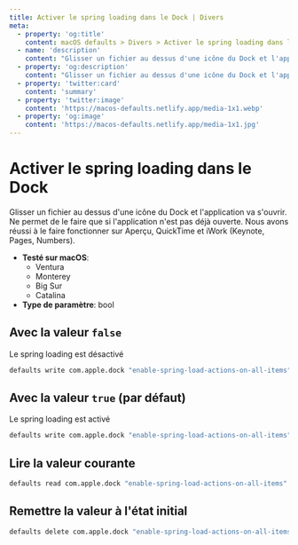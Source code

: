 ```yaml
---
title: Activer le spring loading dans le Dock | Divers
meta:
  - property: 'og:title'
    content: macOS defaults > Divers > Activer le spring loading dans le Dock
  - name: 'description'
    content: "Glisser un fichier au dessus d'une icône du Dock et l'application va s'ouvrir. Ne permet de le faire que si l'application n'est pas déjà ouverte. Nous avons réussi à le faire fonctionner sur Aperçu, QuickTime et iWork (Keynote, Pages, Numbers)."
  - property: 'og:description'
    content: "Glisser un fichier au dessus d'une icône du Dock et l'application va s'ouvrir. Ne permet de le faire que si l'application n'est pas déjà ouverte. Nous avons réussi à le faire fonctionner sur Aperçu, QuickTime et iWork (Keynote, Pages, Numbers)."
  - property: 'twitter:card'
    content: 'summary'
  - property: 'twitter:image'
    content: 'https://macos-defaults.netlify.app/media-1x1.webp'
  - property: 'og:image'
    content: 'https://macos-defaults.netlify.app/media-1x1.jpg'
---
```


# Activer le spring loading dans le Dock

Glisser un fichier au dessus d'une icône du Dock et l'application va s'ouvrir. Ne permet de le faire que si l'application n'est pas déjà ouverte. Nous avons réussi à le faire fonctionner sur Aperçu, QuickTime et iWork (Keynote, Pages, Numbers).

<!-- break lists -->

- **Testé sur macOS**:
  - Ventura
  - Monterey
  - Big Sur
  - Catalina
- **Type de paramètre**: bool

## Avec la valeur `false`

Le spring loading est désactivé

```bash
defaults write com.apple.dock "enable-spring-load-actions-on-all-items" -bool "false" && killall Dock
```

## Avec la valeur `true` (par défaut)

Le spring loading est activé

```bash
defaults write com.apple.dock "enable-spring-load-actions-on-all-items" -bool "true" && killall Dock
```

## Lire la valeur courante

```bash
defaults read com.apple.dock "enable-spring-load-actions-on-all-items"
```

## Remettre la valeur à l'état initial

```bash
defaults delete com.apple.dock "enable-spring-load-actions-on-all-items" && killall Dock
```
